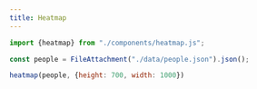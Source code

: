 ```yaml
---
title: Heatmap
---
```


```js
import {heatmap} from "./components/heatmap.js";
```

```js
const people = FileAttachment("./data/people.json").json();
```

```js
heatmap(people, {height: 700, width: 1000})
```
